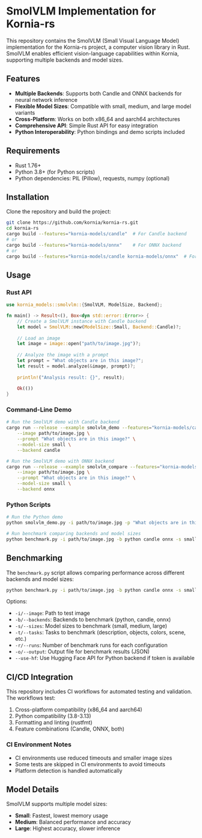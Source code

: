 # SmolVLM Implementation for Kornia-rs

This repository contains the SmolVLM (Small Visual Language Model) implementation for the Kornia-rs project, a computer vision library in Rust. SmolVLM enables efficient vision-language capabilities within Kornia, supporting multiple backends and model sizes.

## Features

- **Multiple Backends**: Supports both Candle and ONNX backends for neural network inference
- **Flexible Model Sizes**: Compatible with small, medium, and large model variants
- **Cross-Platform**: Works on both x86_64 and aarch64 architectures
- **Comprehensive API**: Simple Rust API for easy integration
- **Python Interoperability**: Python bindings and demo scripts included

## Requirements

- Rust 1.76+
- Python 3.8+ (for Python scripts)
- Python dependencies: PIL (Pillow), requests, numpy (optional)

## Installation

Clone the repository and build the project:

```bash
git clone https://github.com/kornia/kornia-rs.git
cd kornia-rs
cargo build --features="kornia-models/candle"  # For Candle backend
# or
cargo build --features="kornia-models/onnx"    # For ONNX backend
# or
cargo build --features="kornia-models/candle kornia-models/onnx"  # For both backends
```

## Usage

### Rust API

```rust
use kornia_models::smolvlm::{SmolVLM, ModelSize, Backend};

fn main() -> Result<(), Box<dyn std::error::Error>> {
    // Create a SmolVLM instance with Candle backend
    let model = SmolVLM::new(ModelSize::Small, Backend::Candle)?;
    
    // Load an image
    let image = image::open("path/to/image.jpg")?;
    
    // Analyze the image with a prompt
    let prompt = "What objects are in this image?";
    let result = model.analyze(&image, prompt)?;
    
    println!("Analysis result: {}", result);
    
    Ok(())
}
```

### Command-Line Demo

```bash
# Run the SmolVLM demo with Candle backend
cargo run --release --example smolvlm_demo --features="kornia-models/candle" -- \
    --image path/to/image.jpg \
    --prompt "What objects are in this image?" \
    --model-size small \
    --backend candle

# Run the SmolVLM demo with ONNX backend
cargo run --release --example smolvlm_compare --features="kornia-models/onnx" -- \
    --image path/to/image.jpg \
    --prompt "What objects are in this image?" \
    --model-size small \
    --backend onnx
```

### Python Scripts

```bash
# Run the Python demo 
python smolvlm_demo.py -i path/to/image.jpg -p "What objects are in this image?" -s small

# Run benchmark comparing backends and model sizes
python benchmark.py -i path/to/image.jpg -b python candle onnx -s small medium -t objects scene
```

## Benchmarking

The `benchmark.py` script allows comparing performance across different backends and model sizes:

```bash
python benchmark.py -i path/to/image.jpg -b python candle onnx -s small medium -t objects scene -r 3 -o benchmark_results.json
```

Options:
- `-i/--image`: Path to test image
- `-b/--backends`: Backends to benchmark (python, candle, onnx)
- `-s/--sizes`: Model sizes to benchmark (small, medium, large)
- `-t/--tasks`: Tasks to benchmark (description, objects, colors, scene, etc.)
- `-r/--runs`: Number of benchmark runs for each configuration
- `-o/--output`: Output file for benchmark results (JSON)
- `--use-hf`: Use Hugging Face API for Python backend if token is available

## CI/CD Integration

This repository includes CI workflows for automated testing and validation. The workflows test:

1. Cross-platform compatibility (x86_64 and aarch64)
2. Python compatibility (3.8-3.13)
3. Formatting and linting (rustfmt)
4. Feature combinations (Candle, ONNX, both)

### CI Environment Notes

- CI environments use reduced timeouts and smaller image sizes
- Some tests are skipped in CI environments to avoid timeouts
- Platform detection is handled automatically

## Model Details

SmolVLM supports multiple model sizes:

- **Small**: Fastest, lowest memory usage
- **Medium**: Balanced performance and accuracy
- **Large**: Highest accuracy, slower inference

